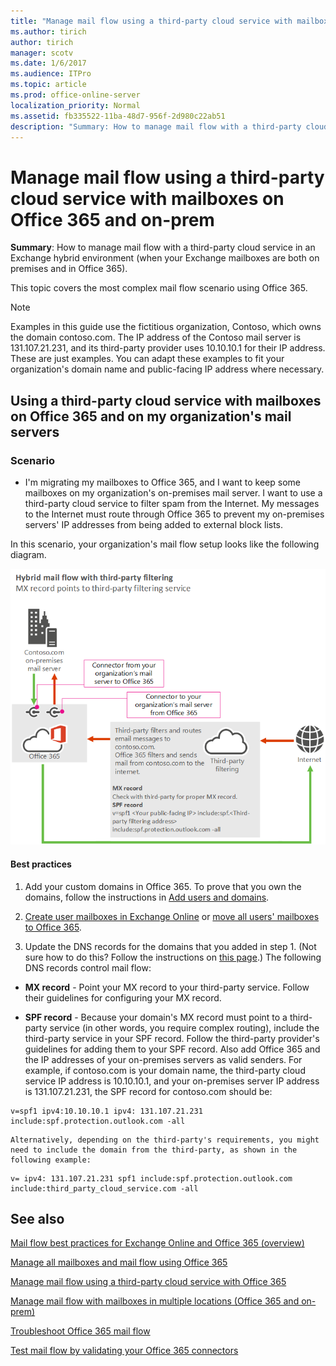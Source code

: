 ```yaml
---
title: "Manage mail flow using a third-party cloud service with mailboxes on Office 365 and on-prem"
ms.author: tirich
author: tirich
manager: scotv
ms.date: 1/6/2017
ms.audience: ITPro
ms.topic: article
ms.prod: office-online-server
localization_priority: Normal
ms.assetid: fb335522-11ba-48d7-956f-2d980c22ab51
description: "Summary: How to manage mail flow with a third-party cloud service in an Exchange hybrid environment (when your Exchange mailboxes are both on premises and in Office 365)."
---
```


# Manage mail flow using a third-party cloud service with mailboxes on Office 365 and on-prem

 **Summary**: How to manage mail flow with a third-party cloud service in an Exchange hybrid environment (when your Exchange mailboxes are both on premises and in Office 365).
  
This topic covers the most complex mail flow scenario using Office 365.
  
> [!NOTE]
> Examples in this guide use the fictitious organization, Contoso, which owns the domain contoso.com. The IP address of the Contoso mail server is 131.107.21.231, and its third-party provider uses 10.10.10.1 for their IP address. These are just examples. You can adapt these examples to fit your organization's domain name and public-facing IP address where necessary. 
  
## Using a third-party cloud service with mailboxes on Office 365 and on my organization's mail servers
<a name="BKMK_HybridMailFlowWithThirdPartyFiltering"> </a>

### Scenario

- I'm migrating my mailboxes to Office 365, and I want to keep some mailboxes on my organization's on-premises mail server. I want to use a third-party cloud service to filter spam from the Internet. My messages to the Internet must route through Office 365 to prevent my on-premises servers' IP addresses from being added to external block lists.
    
In this scenario, your organization's mail flow setup looks like the following diagram.
  
![Mail flow diagram showing mail from the internet going to a third-party service then to Office 365 and then to on-premises servers. Mail from on-premises servers goes to Office 365 then to the internet (bypassing the third-party service).](../media/fc2c46f3-a1e4-45b7-845b-ff6197113673.png)
  
#### Best practices

1. Add your custom domains in Office 365. To prove that you own the domains, follow the instructions in [Add users and domains](https://go.microsoft.com/fwlink/?LinkId=708999).
    
2. [Create user mailboxes in Exchange Online](../recipients-in-exchange-online/create-user-mailboxes.md) or [move all users' mailboxes to Office 365](https://go.microsoft.com/fwlink/?LinkId=524030).
    
3. Update the DNS records for the domains that you added in step 1. (Not sure how to do this? Follow the instructions on [this page](https://go.microsoft.com/fwlink/p/?LinkID=534835).) The following DNS records control mail flow:
    
  - **MX record** - Point your MX record to your third-party service. Follow their guidelines for configuring your MX record. 
    
  - **SPF record** - Because your domain's MX record must point to a third-party service (in other words, you require complex routing), include the third-party service in your SPF record. Follow the third-party provider's guidelines for adding them to your SPF record. Also add Office 365 and the IP addresses of your on-premises servers as valid senders. For example, if contoso.com is your domain name, the third-party cloud service IP address is 10.10.10.1, and your on-premises server IP address is 131.107.21.231, the SPF record for contoso.com should be: 
    
  ```
  v=spf1 ipv4:10.10.10.1 ipv4: 131.107.21.231 include:spf.protection.outlook.com -all
  ```

    Alternatively, depending on the third-party's requirements, you might need to include the domain from the third-party, as shown in the following example: 
    
  ```
  v= ipv4: 131.107.21.231 spf1 include:spf.protection.outlook.com include:third_party_cloud_service.com -all
  ```

## See also
<a name="BKMK_HybridMailFlowWithThirdPartyFiltering"> </a>

[Mail flow best practices for Exchange Online and Office 365 (overview)](mail-flow-best-practices.md)
  
[Manage all mailboxes and mail flow using Office 365](manage-mailboxes-with-office-365.md)
  
[Manage mail flow using a third-party cloud service with Office 365](manage-mail-flow-using-third-party-cloud.md)
  
[Manage mail flow with mailboxes in multiple locations (Office 365 and on-prem)](manage-mail-flow-for-multiple-locations.md)
  
[Troubleshoot Office 365 mail flow](troubleshoot-mail-flow.md)

[Test mail flow by validating your Office 365 connectors](test-mail-flow.md)

